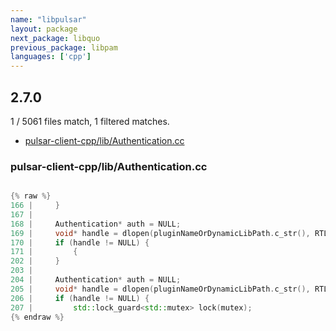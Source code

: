 ```yaml
---
name: "libpulsar"
layout: package
next_package: libquo
previous_package: libpam
languages: ['cpp']
---
```

## 2.7.0
1 / 5061 files match, 1 filtered matches.

 - [pulsar-client-cpp/lib/Authentication.cc](#pulsar-client-cpplibauthenticationcc)

### pulsar-client-cpp/lib/Authentication.cc

```cpp

{% raw %}
166 |     }
167 | 
168 |     Authentication* auth = NULL;
169 |     void* handle = dlopen(pluginNameOrDynamicLibPath.c_str(), RTLD_LAZY);
170 |     if (handle != NULL) {
171 |         {
202 |     }
203 | 
204 |     Authentication* auth = NULL;
205 |     void* handle = dlopen(pluginNameOrDynamicLibPath.c_str(), RTLD_LAZY);
206 |     if (handle != NULL) {
207 |         std::lock_guard<std::mutex> lock(mutex);
{% endraw %}

```
